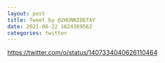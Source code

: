 ```yaml
--- 
layout: post 
title: Tweet by @2HUNNID6TAY 
date: 2021-06-22 1624369562 
categories: twitter 
--- 
```

https://twitter.com/o/status/1407334040626110464